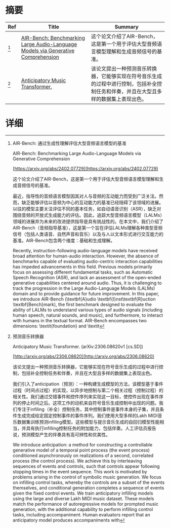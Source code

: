 # 摘要

| Ref | Title | Summary |
| --- | --- | --- |
| [^1] | [AIR-Bench: Benchmarking Large Audio-Language Models via Generative Comprehension](https://arxiv.org/abs/2402.07729) | 这个论文介绍了AIR-Bench，这是第一个用于评估大型音频语言模型理解和生成音频信号的基准。 |
| [^2] | [Anticipatory Music Transformer.](http://arxiv.org/abs/2306.08620) | 该论文提出一种预测音乐转换器，它能够实现在符号音乐生成的过程中进行控制，包括补全控制任务和伴奏，并且在大型且多样的数据集上表现出色。 |

# 详细

[^1]: AIR-Bench: 通过生成性理解评估大型音频语言模型的基准

    AIR-Bench: Benchmarking Large Audio-Language Models via Generative Comprehension

    [https://arxiv.org/abs/2402.07729](https://arxiv.org/abs/2402.07729)

    这个论文介绍了AIR-Bench，这是第一个用于评估大型音频语言模型理解和生成音频信号的基准。

    

    最近，指导性的音频语言模型因其对人与音频的互动能力而受到广泛关注。然而，缺乏能够评估以音频为中心的互动能力的基准已经阻碍了该领域的进展。以往的模型主要关注评估不同的基本任务，如自动语音识别（ASR），缺乏对围绕音频的开放式生成能力的评估。因此，追踪大型音频语言模型（LALMs）领域的进展并为未来的改进提供指导是具有挑战性的。在本文中，我们介绍了AIR-Bench（音频指导基准），这是第一个旨在评估LALMs理解各种类型音频信号（包括人类语音、自然声音和音乐）以及与人以文本形式进行交互能力的基准。AIR-Bench包含两个维度：基础和生成理解。

    Recently, instruction-following audio-language models have received broad attention for human-audio interaction. However, the absence of benchmarks capable of evaluating audio-centric interaction capabilities has impeded advancements in this field. Previous models primarily focus on assessing different fundamental tasks, such as Automatic Speech Recognition (ASR), and lack an assessment of the open-ended generative capabilities centered around audio. Thus, it is challenging to track the progression in the Large Audio-Language Models (LALMs) domain and to provide guidance for future improvement. In this paper, we introduce AIR-Bench (\textbf{A}udio \textbf{I}nst\textbf{R}uction \textbf{Bench}mark), the first benchmark designed to evaluate the ability of LALMs to understand various types of audio signals (including human speech, natural sounds, and music), and furthermore, to interact with humans in the textual format. AIR-Bench encompasses two dimensions: \textit{foundation} and \textit
    
[^2]: 预测音乐转换器

    Anticipatory Music Transformer. (arXiv:2306.08620v1 [cs.SD])

    [http://arxiv.org/abs/2306.08620](http://arxiv.org/abs/2306.08620)

    该论文提出一种预测音乐转换器，它能够实现在符号音乐生成的过程中进行控制，包括补全控制任务和伴奏，并且在大型且多样的数据集上表现出色。

    

    我们引入了anticipation（预测）：一种构建生成模型的方法，该模型基于事件过程（时间点过程）的实现，以异步地控制与第二个相关过程（控制过程）的相关性。我们通过交错事件和控件序列来实现这一目标，使控件出现在事件序列的停止时间之后。这项工作的动机来自符号音乐生成控制中出现的问题。我们专注于infiling（补全）控制任务，其中控制事件是事件本身的子集，并且条件生成完成给定固定控制事件的事件序列。我们使用大型多样的Lakh MIDI音乐数据集训练预测infiling模型。这些模型与提示音乐生成的自回归模型性能相当，并具有执行infilling控制任务的附加能力，包括伴奏。人工评估员报告说，预测模型产生的伴奏具有高可辨性和优美性。

    We introduce anticipation: a method for constructing a controllable generative model of a temporal point process (the event process) conditioned asynchronously on realizations of a second, correlated process (the control process). We achieve this by interleaving sequences of events and controls, such that controls appear following stopping times in the event sequence. This work is motivated by problems arising in the control of symbolic music generation. We focus on infilling control tasks, whereby the controls are a subset of the events themselves, and conditional generation completes a sequence of events given the fixed control events. We train anticipatory infilling models using the large and diverse Lakh MIDI music dataset. These models match the performance of autoregressive models for prompted music generation, with the additional capability to perform infilling control tasks, including accompaniment. Human evaluators report that an anticipatory model produces accompaniments with
    

